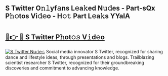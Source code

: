 ## S Twitter O𝚗𝚕yf𝚊ns L𝚎a𝚔ed N𝚞𝚍es - Part-sQx P𝚑𝚘tos Vi𝚍𝚎o - H𝚘𝚝 Part L𝚎a𝚔s YYaIA

# <h2><a href="http://kf8o9lm.oniu.top/?m=S+Twitter">🔗👉 🔴 S Twitter P𝚑ot𝚘𝚜 V𝚒d𝚎o</a></h2>

[![S Twitter Nu𝚍e𝚜](https://i.imgur.com/0qMVB7G.gif)](http://kf8o9lm.oniu.top/?m=S+Twitter)
Social media innovator S Twitter, recognized for sharing dance and lifestyle ideas, through presentations and blogs. Trailblazing scientist researcher S Twitter, recognized for their groundbreaking discoveries and commitment to advancing knowledge.  
